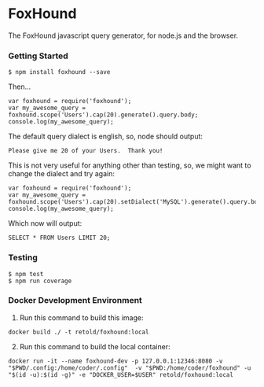 # FoxHound

The FoxHound javascript query generator, for node.js and the browser.


### Getting Started

    $ npm install foxhound --save

Then...

    var foxhound = require('foxhound');
    var my_awesome_query = foxhound.scope('Users').cap(20).generate().query.body;
    console.log(my_awesome_query);

The default query dialect is english, so, node should output:

    Please give me 20 of your Users.  Thank you!

This is not very useful for anything other than testing, so, we might want to change the dialect and try again:

    var foxhound = require('foxhound');
    var my_awesome_query = foxhound.scope('Users').cap(20).setDialect('MySQL').generate().query.body;
    console.log(my_awesome_query);

Which now will output:

    SELECT * FROM Users LIMIT 20;

### Testing

    $ npm test
    $ npm run coverage

### Docker Development Environment


1. Run this command to build this image:
```
docker build ./ -t retold/foxhound:local
```

2. Run this command to build the local container:
```
docker run -it --name foxhound-dev -p 127.0.0.1:12346:8080 -v "$PWD/.config:/home/coder/.config"  -v "$PWD:/home/coder/foxhound" -u "$(id -u):$(id -g)" -e "DOCKER_USER=$USER" retold/foxhound:local
```